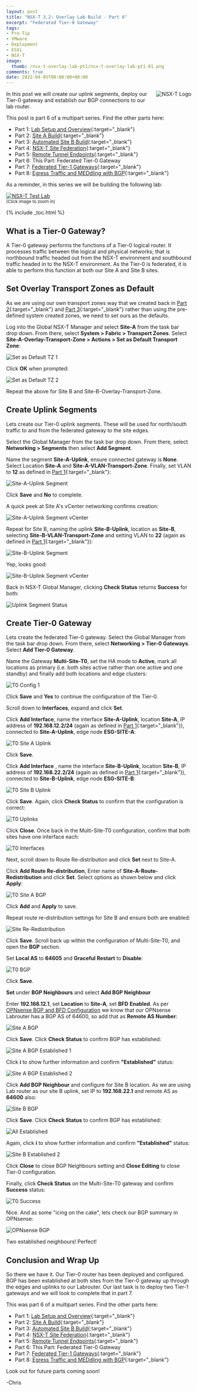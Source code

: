 ```yaml
---
layout: post
title: "NSX-T 3.2: Overlay Lab Build - Part 6" 
excerpt: "Federated Tier-0 Gateway"
tags: 
- Pro-Tip
- VMware
- Deployment
- ESXi
- NSX-T
image:
  thumb: /nsx-t-overlay-lab-pt1/nsx-t-overlay-lab-pt1-01.png
comments: true
date: 2022-04-05T00:00:00+00:00
---
```

<img style="float: right; margin: 0px 0px 10px 10px;" alt="NSX-T Logo" src="/images/nsx-t-overlay-lab-pt1/nsx-t-overlay-lab-pt1-01.png">
In this post we will create our uplink segments, deploy our Tier-0 gateway and establish our BGP connections to our lab router. 

This post is part 6 of a multipart series.  Find the other parts here:

- Part 1: [Lab Setup and Overview](/nsx-t-overlay-lab-pt1/){:target="_blank"}
- Part 2: [Site A Build](/nsx-t-overlay-lab-pt2/){:target="_blank"}
- Part 3: [Automated Site B Build](/nsx-t-overlay-lab-pt3/){:target="_blank"}
- Part 4: [NSX-T Site Federation](/nsx-t-overlay-lab-pt4/){:target="_blank"}
- Part 5: [Remote Tunnel Endpoints](/nsx-t-overlay-lab-pt5/){:target="_blank"}
- Part 6: This Part: Federated Tier-0 Gateway
- Part 7: [Federated Tier-1 Gateways](/nsx-t-overlay-lab-pt7/){:target="_blank"}
- Part 8: [Egress Traffic and MEDdling with BGP](/nsx-t-overlay-lab-pt8/){:target="_blank"}


As a reminder, in this series we will be building the following lab:

<a href="/images/nsx-t-overlay-lab-pt1/nsx-t-overlay-lab-pt1-02.png"><img style="display:block;" src="/images/nsx-t-overlay-lab-pt1/nsx-t-overlay-lab-pt1-02.png" alt="NSX-T Test Lab"/></a><sup>(Click image to zoom in)</sup>

{% include _toc.html %} <br>
## What is a Tier-0 Gateway?
A Tier-0 gateway performs the functions of a Tier-0 logical router. It processes traffic between the logical and physical networks; that is northbound traffic headed out from the NSX-T environment and southbound traffic headed in to the NSX-T environment. As the Tier-0 is federated, it is able to perform this function at both our Site A and Site B sites.

## Set Overlay Transport Zones as Default
As we are using our own transport zones way that we created back in [Part 2](/nsx-t-overlay-lab-pt2/#site-a-transport-zones){:target="_blank"} and [Part 3](/nsx-t-overlay-lab-pt3/#create-transport-zones){:target="_blank"} rather than using the pre-defined system created zones, we need to set ours as the defaults. 

Log into the Global NSX-T Manager and select **Site-A** from the task bar drop down. From there, select **System > Fabric > Transport Zones**. Select **Site-A-Overlay-Transport-Zone > Actions > Set as Default Transport Zone**:

<img style="display: block; margin-left: auto; margin-right: auto;" alt="Set as Default TZ 1" src="/images/nsx-t-overlay-lab-pt6/nsx-t-overlay-lab-pt6-01.png">

Click **OK** when prompted:

<img style="display: block; margin-left: auto; margin-right: auto;" alt="Set as Default TZ 2" src="/images/nsx-t-overlay-lab-pt6/nsx-t-overlay-lab-pt6-02.png">

Repeat the above for Site B and Site-B-Overlay-Transport-Zone.

## Create Uplink Segments
Lets create our Tier-0 uplink segments. These will be used for north/south traffic to and from the federated gateway to the site edges.

Select the Global Manager from the task bar drop down. From there, select **Networking > Segments** then select **Add Segment**.

Name the segment **Site-A-Uplink**, ensure connected gateway is **None**.  Select Location **Site-A** and **Site-A-VLAN-Transport-Zone**. Finally, set VLAN to **12** as defined in [Part 1](/nsx-t-overlay-lab-pt1/#site-a-vlans-and-subnets){:target="_blank"}:

<img style="display: block; margin-left: auto; margin-right: auto;" alt="Site-A-Uplink Segment" src="/images/nsx-t-overlay-lab-pt6/nsx-t-overlay-lab-pt6-03.png">

Click **Save** and **No** to complete.  

A quick peek at Site A's vCenter networking confirms creation:

<img style="display: block; margin-left: auto; margin-right: auto;" alt="Site-A-Uplink Segment vCenter" src="/images/nsx-t-overlay-lab-pt6/nsx-t-overlay-lab-pt6-04.png">

Repeat for Site B, naming the uplink **Site-B-Uplink**, location as **Site-B**,  selecting **Site-B-VLAN-Transport-Zone** and setting VLAN to **22** (again as defined in [Part 1](/nsx-t-overlay-lab-pt1/#site-b-vlans-and-subnets){:target="_blank"}):

<img style="display: block; margin-left: auto; margin-right: auto;" alt="Site-B-Uplink Segment" src="/images/nsx-t-overlay-lab-pt6/nsx-t-overlay-lab-pt6-05.png">

Yep, looks good:

<img style="display: block; margin-left: auto; margin-right: auto;" alt="Site-B-Uplink Segment vCenter" src="/images/nsx-t-overlay-lab-pt6/nsx-t-overlay-lab-pt6-06.png">

Back in NSX-T Global Manager, clicking **Check Status** returns **Success** for both:

<img style="display: block; margin-left: auto; margin-right: auto;" alt="Uplink Segment Status" src="/images/nsx-t-overlay-lab-pt6/nsx-t-overlay-lab-pt6-07.png">

## Create Tier-0 Gateway
Lets create the federated Tier-0 gateway. Select the Global Manager from the task bar drop down. From there, select **Networking > Tier-0 Gateways**. Select **Add Tier-0 Gateway**.

Name the Gateway **Multi-Site-T0**, set the HA mode to **Active**, mark all locations as primary (i.e. both sites active rather than one active and one standby) and finally add both locations and edge clusters:

<img style="display: block; margin-left: auto; margin-right: auto;" alt="T0 Config 1" src="/images/nsx-t-overlay-lab-pt6/nsx-t-overlay-lab-pt6-08.png">

Click **Save** and **Yes** to continue the configuration of the Tier-0.

Scroll down to **Interfaces**, expand and click **Set**. 

Click **Add Interface**, name the interface **Site-A-Uplink**, location **Site-A**, IP address of **192.168.12.2/24** (again as defined in [Part 1](/nsx-t-overlay-lab-pt1/#site-a-ip-allocation){:target="_blank"}), connected to **Site-A-Uplink**, edge node **ESG-SITE-A**:

<img style="display: block; margin-left: auto; margin-right: auto;" alt="T0 Site A Uplink" src="/images/nsx-t-overlay-lab-pt6/nsx-t-overlay-lab-pt6-09.png">

Click **Save**.  

Click **Add Interface** , name the interface **Site-B-Uplink**, location **Site-B**, IP address of **192.168.22.2/24** (again as defined in [Part 1](/nsx-t-overlay-lab-pt1/#site-b-ip-allocation){:target="_blank"}), connected to **Site-B-Uplink**, edge node **ESG-SITE-B**:

<img style="display: block; margin-left: auto; margin-right: auto;" alt="T0 Site B Uplink" src="/images/nsx-t-overlay-lab-pt6/nsx-t-overlay-lab-pt6-10.png">

Click **Save**. Again, click **Check Status** to confirm that the configuration is correct:

<img style="display: block; margin-left: auto; margin-right: auto;" alt="T0 Uplinks"  src="/images/nsx-t-overlay-lab-pt6/nsx-t-overlay-lab-pt6-11.png">

Click **Close**. Once back in the Multi-Site-T0 configuration, confirm that both sites have one interface each:

<img style="display: block; margin-left: auto; margin-right: auto;" alt="T0 Interfaces"  src="/images/nsx-t-overlay-lab-pt6/nsx-t-overlay-lab-pt6-12.png">

Next, scroll down to Route Re-distribution and click **Set** next to Site-A.

Click **Add Route Re-distribution**, Enter name of **Site-A-Route-Redistribution** and click **Set**. Select options as shown below and click **Apply**:

<img style="display: block; margin-left: auto; margin-right: auto;" alt="T0 Site A BGP"  src="/images/nsx-t-overlay-lab-pt6/nsx-t-overlay-lab-pt6-13.png">

Click **Add** and **Apply** to save. 

Repeat route re-distribution settings for Site B and ensure both are enabled:

<img style="display: block; margin-left: auto; margin-right: auto;" alt="Site Re-Redistribution"  src="/images/nsx-t-overlay-lab-pt6/nsx-t-overlay-lab-pt6-14.png">

Click **Save**. Scroll back up within the configuration of Multi-Site-T0, and open the **BGP** section.

Set **Local AS** to **64605** and **Graceful Restart** to **Disable**:

<img style="display: block; margin-left: auto; margin-right: auto;" alt="T0 BGP"  src="/images/nsx-t-overlay-lab-pt6/nsx-t-overlay-lab-pt6-15.png">

Click **Save**.

**Set** under **BGP Neighbours** and select **Add BGP Neighbour**

Enter **192.168.12.1**, set **Location** to **Site-A**, set **BFD** **Enabled**. As per [OPNsense BGP and BFD Configuration](/opnsense-bgp-bfd-config/#configure-bgp-and-bfd) we know that our OPNsense Labrouter has a BGP AS of 64600, so add that as **Remote AS Number**:

<img style="display: block; margin-left: auto; margin-right: auto;" alt="Site A BGP"  src="/images/nsx-t-overlay-lab-pt6/nsx-t-overlay-lab-pt6-16.png">

Click **Save**. Click **Check Status** to confirm BGP has established:  

<img style="display: block; margin-left: auto; margin-right: auto;" alt="Site A BGP Established 1"  src="/images/nsx-t-overlay-lab-pt6/nsx-t-overlay-lab-pt6-17.png">

Click **i** to show further information and confirm **"Established"** status:

<img style="display: block; margin-left: auto; margin-right: auto;" alt="Site A BGP Established 2"  src="/images/nsx-t-overlay-lab-pt6/nsx-t-overlay-lab-pt6-18.png">

Click **Add BGP Neighbour** and configure for Site B location. As we are using Lab router as our site B uplink, set IP to **192.168.22.1** and remote AS as **64600** also:

<img style="display: block; margin-left: auto; margin-right: auto;" alt="Site B BGP"  src="/images/nsx-t-overlay-lab-pt6/nsx-t-overlay-lab-pt6-19.png">

Click **Save**. Click **Check Status** to confirm BGP has established:  

<img style="display: block; margin-left: auto; margin-right: auto;" alt="All Established"  src="/images/nsx-t-overlay-lab-pt6/nsx-t-overlay-lab-pt6-20.png">

Again, click **i** to show further information and confirm **"Established"** status:

<img style="display: block; margin-left: auto; margin-right: auto;" alt="Site B Established 2"  src="/images/nsx-t-overlay-lab-pt6/nsx-t-overlay-lab-pt6-21.png">

Click **Close** to close BGP Neighbours setting and **Close Editing** to close Tier-0 configuration.

Finally, click **Check Status** on the Multi-Site-T0 gateway and confirm **Success** status:

<img style="display: block; margin-left: auto; margin-right: auto;" alt="T0 Success"  src="/images/nsx-t-overlay-lab-pt6/nsx-t-overlay-lab-pt6-22.png">

Nice.  And as some "icing on the cake", lets check our BGP summary in OPNsense:

<img style="display: block; margin-left: auto; margin-right: auto;" alt="OPNsense BGP"  src="/images/nsx-t-overlay-lab-pt6/nsx-t-overlay-lab-pt6-23.png">

Two established neighbours!  Perfect!

## Conclusion and Wrap Up

So there we have it.  Our Tier-0 router has been deployed and configured. BGP has been established at both sites from the Tier-0 gateway up through the edges and uplinks to our Labrouter. Our last task is to deploy two Tier-1 gateways and we will look to complete that in part 7.

This was part 6 of a multipart series. Find the other parts here:

- Part 1: [Lab Setup and Overview](/nsx-t-overlay-lab-pt1/){:target="_blank"}
- Part 2: [Site A Build](/nsx-t-overlay-lab-pt2/){:target="_blank"}
- Part 3: [Automated Site B Build](/nsx-t-overlay-lab-pt3/){:target="_blank"}
- Part 4: [NSX-T Site Federation](/nsx-t-overlay-lab-pt4/){:target="_blank"}
- Part 5: [Remote Tunnel Endpoints](/nsx-t-overlay-lab-pt5/){:target="_blank"}
- Part 6: This Part: Federated Tier-0 Gateway
- Part 7: [Federated Tier-1 Gateways](/nsx-t-overlay-lab-pt7/){:target="_blank"}
- Part 8: [Egress Traffic and MEDdling with BGP](/nsx-t-overlay-lab-pt8/){:target="_blank"}

Look out for future parts coming soon!

-Chris